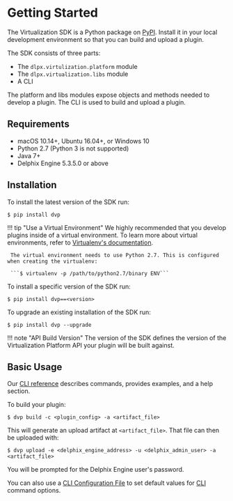 # Getting Started
The Virtualization SDK is a Python package on [PyPI](https://pypi.org/project/dvp/). Install it in your local development environment so that you can build and upload a plugin.

The SDK consists of three parts:

- The `dlpx.virtulization.platform` module
- The `dlpx.virtualization.libs` module
- A CLI

The platform and libs modules expose objects and methods needed to develop a plugin. The CLI is used to build and upload a plugin.

## Requirements

- macOS 10.14+, Ubuntu 16.04+, or Windows 10
- Python 2.7 (Python 3 is not supported)
- Java 7+
- Delphix Engine 5.3.5.0 or above

## Installation
To install the latest version of the SDK run:

```
$ pip install dvp
```

!!! tip "Use a Virtual Environment"
	 We highly recommended that you develop plugins inside of a virtual environment. To learn more about virtual environments, refer to [Virtualenv's documentation](https://virtualenv.pypa.io/en/latest/).

	 The virtual environment needs to use Python 2.7. This is configured when creating the virtualenv:

	 ```$ virtualenv -p /path/to/python2.7/binary ENV```

To install a specific version of the SDK run:

```
$ pip install dvp==<version>
```

To upgrade an existing installation of the SDK run:

```
$ pip install dvp --upgrade
```

!!! note "API Build Version"
    The version of the SDK defines the version of the Virtualization Platform API your plugin will be built against.

## Basic Usage

Our [CLI reference](/References/CLI.md) describes commands, provides examples, and a help section.

To build your plugin:

```
$ dvp build -c <plugin_config> -a <artifact_file>
```

This will generate an upload artifact at `<artifact_file>`. That file can then be uploaded with:

```
$ dvp upload -e <delphix_engine_address> -u <delphix_admin_user> -a <artifact_file>
```

You will be prompted for the Delphix Engine user's password.

You can also use a [CLI Configuration File](/Best_Practices/CLI_Configuration_File.md) to set default values for [CLI](/References/CLI.md) command options.